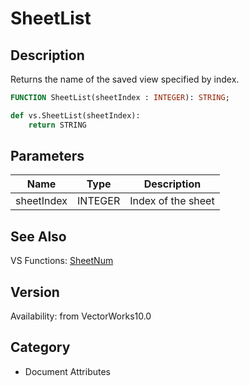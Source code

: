 # SheetList

## Description
Returns the name of the saved view specified by index.

```pascal
FUNCTION SheetList(sheetIndex : INTEGER): STRING;
```

```python
def vs.SheetList(sheetIndex):
    return STRING
```

## Parameters
|Name|Type|Description|
|---|---|---|
|sheetIndex|INTEGER|Index of the sheet|

## See Also
VS Functions:
[SheetNum](SheetNum.md)

## Version
Availability: from VectorWorks10.0

## Category
* Document Attributes

